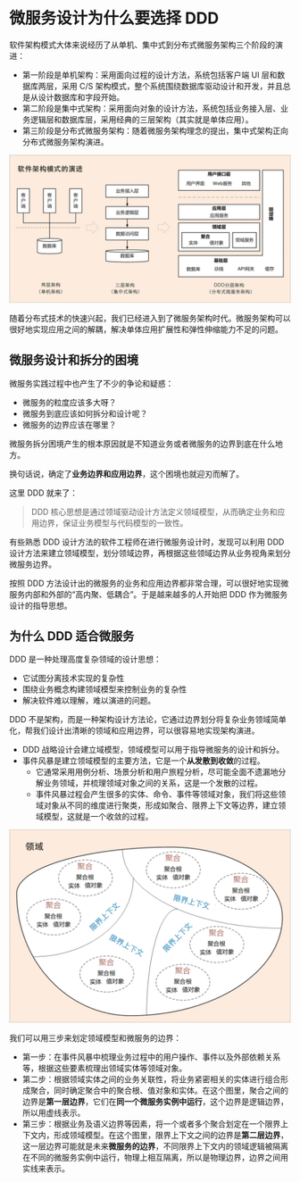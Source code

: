 # 微服务设计为什么要选择 DDD

软件架构模式大体来说经历了从单机、集中式到分布式微服务架构三个阶段的演进：

- 第一阶段是单机架构：采用面向过程的设计方法，系统包括客户端 UI 层和数据库两层，采用 C/S 架构模式，整个系统围绕数据库驱动设计和开发，并且总是从设计数据库和字段开始。
- 第二阶段是集中式架构：采用面向对象的设计方法，系统包括业务接入层、业务逻辑层和数据库层，采用经典的三层架构（其实就是单体应用）。
- 第三阶段是分布式微服务架构：随着微服务架构理念的提出，集中式架构正向分布式微服务架构演进。

![](assets/8a859915250ffcab04675fb02fdf34f8.webp)

随着分布式技术的快速兴起，我们已经进入到了微服务架构时代。微服务架构可以很好地实现应用之间的解耦，解决单体应用扩展性和弹性伸缩能力不足的问题。

## 微服务设计和拆分的困境

微服务实践过程中也产生了不少的争论和疑惑：

- 微服务的粒度应该多大呀？
- 微服务到底应该如何拆分和设计呢？
- 微服务的边界应该在哪里？

微服务拆分困境产生的根本原因就是不知道业务或者微服务的边界到底在什么地方。

换句话说，确定了**业务边界和应用边界**，这个困境也就迎刃而解了。

这里 DDD 就来了：

> DDD 核心思想是通过领域驱动设计方法定义领域模型，从而确定业务和应用边界，保证业务模型与代码模型的一致性。

有些熟悉 DDD 设计方法的软件工程师在进行微服务设计时，发现可以利用 DDD 设计方法来建立领域模型，划分领域边界，再根据这些领域边界从业务视角来划分微服务边界。

按照 DDD 方法设计出的微服务的业务和应用边界都非常合理，可以很好地实现微服务内部和外部的“高内聚、低耦合”。于是越来越多的人开始把 DDD 作为微服务设计的指导思想。

## 为什么 DDD 适合微服务

DDD 是一种处理高度复杂领域的设计思想：

- 它试图分离技术实现的复杂性
- 围绕业务概念构建领域模型来控制业务的复杂性
- 解决软件难以理解，难以演进的问题。

DDD 不是架构，而是一种架构设计方法论，它通过边界划分将复杂业务领域简单化，帮我们设计出清晰的领域和应用边界，可以很容易地实现架构演进。

- DDD 战略设计会建立域模型，领域模型可以用于指导微服务的设计和拆分。
- 事件风暴是建立领域模型的主要方法，它是一个**从发散到收敛**的过程。
  - 它通常采用用例分析、场景分析和用户旅程分析，尽可能全面不遗漏地分解业务领域，并梳理领域对象之间的关系，这是一个发散的过程。
  - 事件风暴过程会产生很多的实体、命令、事件等领域对象，我们将这些领域对象从不同的维度进行聚类，形成如聚合、限界上下文等边界，建立领域模型，这就是一个收敛的过程。

![](assets/3bb8915fd6e880d64e9029a1f8677473.webp)

我们可以用三步来划定领域模型和微服务的边界：

- 第一步：在事件风暴中梳理业务过程中的用户操作、事件以及外部依赖关系等，根据这些要素梳理出领域实体等领域对象。
- 第二步：根据领域实体之间的业务关联性，将业务紧密相关的实体进行组合形成聚合，同时确定聚合中的聚合根、值对象和实体。在这个图里，聚合之间的边界是**第一层边界**，它们在**同一个微服务实例中运行**，这个边界是逻辑边界，所以用虚线表示。
- 第三步：根据业务及语义边界等因素，将一个或者多个聚合划定在一个限界上下文内，形成领域模型。在这个图里，限界上下文之间的边界是**第二层边界**，这一层边界可能就是未来**微服务的边界**，不同限界上下文内的领域逻辑被隔离在不同的微服务实例中运行，物理上相互隔离，所以是物理边界，边界之间用实线来表示。

